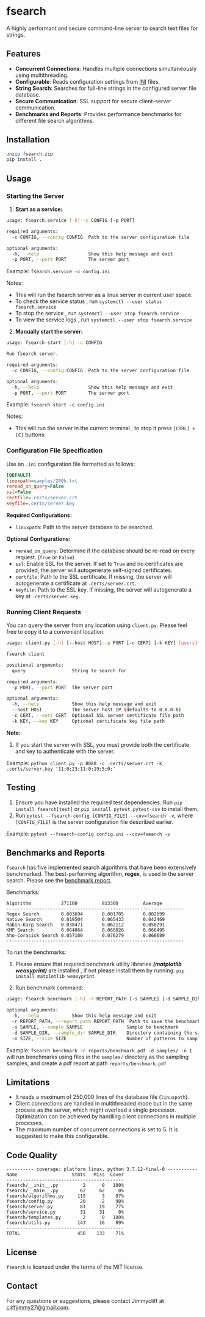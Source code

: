 # fsearch

A highly performant and secure command-line server to search text files for strings.

## Features

- **Concurrent Connections**: Handles multiple connections simultaneously using multithreading.
- **Configurable**: Reads configuration settings from [INI](https://en.wikipedia.org/wiki/INI_file) files.
- **String Search**: Searches for full-line strings in the configured server file database.
- **Secure Communication**: SSL support for secure client-server communication.
- **Benchmarks and Reports**: Provides performance benchmarks for different file search algorithms.

## Installation

```bash
unzip fsearch.zip
pip install .
```

## Usage

### Starting the Server

1. **Start as a service:**

```bash
usage: fsearch.service [-h] -c CONFIG [-p PORT]

required arguments:
  -c CONFIG, --config CONFIG  Path to the server configuration file

optional arguments:
  -h, --help                  Show this help message and exit
  -p PORT, --port PORT        The server port
```

Example: `fsearch.service -c config.ini`

Notes:

- This will run the fsearch server as a linux server in current user space.
- To check the service status , run `systemctl --user status fsearch.service`
- To stop the service , run `systemctl --user stop fsearch.service`
- To view the service logs , run `systemctl --user stop fsearch.service`

2. **Manually start the server:**

```bash
usage: fsearch start [-h] -c CONFIG

Run fsearch server.

required arguments:
  -c CONFIG, --config CONFIG  Path to the server configuration file

optional arguments:
  -h, --help                  Show this help message and exit
  -p PORT, --port PORT        The server port
```

Example: `fsearch start -c config.ini`

Notes:

- This will run the server in the current terminal , to stop it press `[CTRL] + [C]` buttons.

### Configuration File Specification

Use an `.ini` configuration file formatted as follows:

```ini
[DEFAULT]
linuxpath=samples/200k.txt
reread_on_query=False
ssl=False
certfile=.certs/server.crt
keyfile=.certs/server.key
```

**Required Configurations:**

- `linuxpath`: Path to the server database to be searched.

**Optional Configurations:**

- `reread_on_query`: Determine if the database should be re-read on every request. (`True` or `False`)
- `ssl`: Enable SSL for the server. If set to `True` and no certificates are provided, the server will autogenerate self-signed certificates.
- `certfile`: Path to the SSL certificate. If missing, the server will autogenerate a certificate at `.certs/server.crt`.
- `keyfile`: Path to the SSL key. If missing, the server will autogenerate a key at `.certs/server.key`.

### Running Client Requests

You can query the server from any location using `client.py`. Please feel free to copy it to a convenient location.

```bash
usage: client.py [-h] [--host HOST] -p PORT [-c CERT] [-k KEY] [query]

fsearch client

positional arguments:
  query                 String to search for

required arguments:
  -p PORT, --port PORT  The server port

optional arguments:
  -h, --help            Show this help message and exit
  --host HOST           The server host IP (defaults to 0.0.0.0)
  -c CERT, --cert CERT  Optional SSL server certificate file path
  -k KEY, --key KEY     Optional certificate key file path
```

**Note:**
1. If you start the server with SSL, you must provide both the certificate and key to authenticate with the server.

Example: `python client.py -p 8080 -c .certs/server.crt -k .certs/server.key '11;0;23;11;0;19;5;0;'`

## Testing

1. Ensure you have installed the required test dependencies. Run `pip install fsearch[test]` or `pip install pytest pytest-cov` to install them.
2. Run `pytest --fsearch-config [CONFIG_FILE] --cov=fsearch -v`, where `[CONFIG_FILE]` is the server configuration file described earlier. 

Example: `pytest --fsearch-config config.ini --cov=fsearch -v`

## Benchmarks and Reports

`fsearch` has five implemented search algorithms that have been extensively benchmarked. The best-performing algorithm, **regex**, is used in the server search. Please see the [benchmark report](reports/benchmark.pdf).

Benchmarks:

```
Algorithm           271100         813300         Average        
-----------------------------------------------------------------
Regex Search        0.003694       0.001705       0.002699       
Native Search       0.019504       0.065433       0.042469       
Rabin-Karp Search   0.038471       0.062112       0.050291       
KMP Search          0.064064       0.068926       0.066495       
Aho-Corasick Search 0.057100       0.076279       0.066689       
-----------------------------------------------------------------
```

To run the benchmarks:

1. Please ensure that required benchmark utility libraries  **_(matplotlib weasyprint)_** are installed , if not please install them by running:
`pip install matplotlib weasyprint`

2. Run benchmark command:

```bash
usage: fsearch benchmark [-h] -r REPORT_PATH [-s SAMPLE] [-d SAMPLE_DIR] [-n SIZE]

optional arguments:
  -h, --help            Show this help message and exit
  -r REPORT_PATH, --report_path REPORT_PATH  Path to save the benchmark report
  -s SAMPLE, --sample SAMPLE                Sample to benchmark
  -d SAMPLE_DIR, --sample_dir SAMPLE_DIR    Directory containing the sample files to benchmark
  -n SIZE, --size SIZE                      Number of patterns to sample with (default: 1)
```

Example: `fsearch benchmark -r reports/benchmark.pdf -d samples/ -n 1` will run benchmarks using files in the `samples/` directory as the sampling samples, and create a pdf report at path `reports/benchmark.pdf`

## Limitations

- It reads a maximum of 250,000 lines of the database file (`linuxpath`).
- Client connections are handled in multithreaded mode but in the same process as the server, which might overload a single processor. Optimization can be achieved by handling client connections in multiple processes.
- The maximum number of concurrent connections is set to 5. It is suggested to make this configurable.

## Code Quality

```plaintext
---------- coverage: platform linux, python 3.7.12-final-0 -----------
Name                    Stmts   Miss  Cover
-------------------------------------------
fsearch/__init__.py         2      0   100%
fsearch/__main__.py        62     62     0%
fsearch/algorithms.py     115      3    97%
fsearch/config.py          20      2    90%
fsearch/server.py          81     19    77%
fsearch/service.py         31     31     0%
fsearch/templates.py        2      0   100%
fsearch/utils.py          143     16    89%
-------------------------------------------
TOTAL                     456    133    71%
```

## License

`fsearch` is licensed under the terms of the MIT license.

## Contact

For any questions or suggestions, please contact Jimmycliff at [cliffjimmy27@gmail.com](mailto:cliffjimmy27@gmail.com).